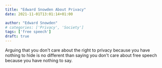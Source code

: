 ```yaml
---
title: "Edward Snowden About Privacy"
date: 2021-11-01T13:01:14+01:00

author: "Edward Snowden"
# categories: ['Privacy', 'Society']
tags: ['free speech']
draft: true
---
```

Arguing that you don't care about the right to privacy because you have nothing to hide is no different than saying you don't care about free speech because you have nothing to say.
